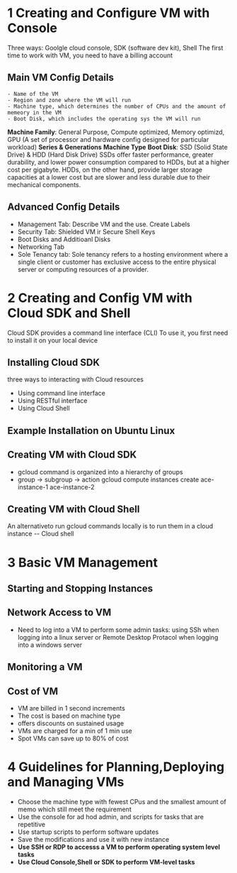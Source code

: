 # 1 Creating and Configure VM with Console
Three ways: Goolgle cloud console, SDK (software dev kit), Shell
The first time to work with VM, you need to have a billing account 
## Main VM Config Details
    - Name of the VM
    - Region and zone where the VM will run
    - Machine type, which determines the number of CPUs and the amount of memeory in the VM
    - Boot Disk, which includes the operating sys the VM will run

**Machine Family**: General Purpose, Compute optimized, Memory optimizd, GPU (A set of processor and hardware config designed for particular workload)
**Series & Generations**
**Machine Type**
**Boot Disk**: SSD (Solid State Drive) & HDD (Hard Disk Drive)
SSDs offer faster performance, greater durability, and lower power consumption compared to HDDs, but at a higher cost per gigabyte. HDDs, on the other hand, provide larger storage capacities at a lower cost but are slower and less durable due to their mechanical components. 

## Advanced Config Details
- Management Tab: Describe VM and the use. Create Labels
- Security Tab: Shielded VM ir Secure Shell Keys
- Boot Disks and Additioanl Disks
- Networking Tab
- Sole Tenancy tab: Sole tenancy refers to a hosting environment where a single client or customer has exclusive access to the entire physical server or computing resources of a provider.


# 2 Creating and Config VM with Cloud SDK and Shell
Cloud SDK provides a command line interface (CLI)
To use it, you first need to install it on your local device

## Installing Cloud SDK
three ways to interacting with Cloud resources
- Using command line interface
- Using RESTful interface
- Using Cloud Shell
## Example Installation on Ubuntu Linux

## Creating VM with Cloud SDK
- gcloud command is organized into a hierarchy of groups
- group -> subgroup -> action
  gcloud compute instances create ace-instance-1 ace-instance-2

## Creating VM with Cloud Shell
An alternativeto run gcloud commands locally is to run them in a cloud instance -- Cloud shell


# 3 Basic VM Management
## Starting and Stopping Instances

## Network Access to VM
- Need to log into a VM to perform some admin tasks: using SSh when logging into a linux server or Remote Desktop Protacol when logging into a windows server

## Monitoring a VM
## Cost of VM
- VM are billed in 1 second increments
- The cost is based on machine type
- offers discounts on sustained usage
- VMs are charged for a min of 1 min use
- Spot VMs can save up to 80% of cost

# 4 Guidelines for Planning,Deploying and Managing VMs
- Choose the machine type with fewest CPus and the smallest amount of memo which still meet the requirement
- Use the console for ad hod admin, and scripts for tasks that are repetitive
- Use startup scripts to perform software updates 
- Save the modifications and use it with new instance
- **Use SSH or RDP to accesss a VM to perform operating system level tasks**
- **Use Cloud Console,Shell or SDK to perform VM-level tasks**
